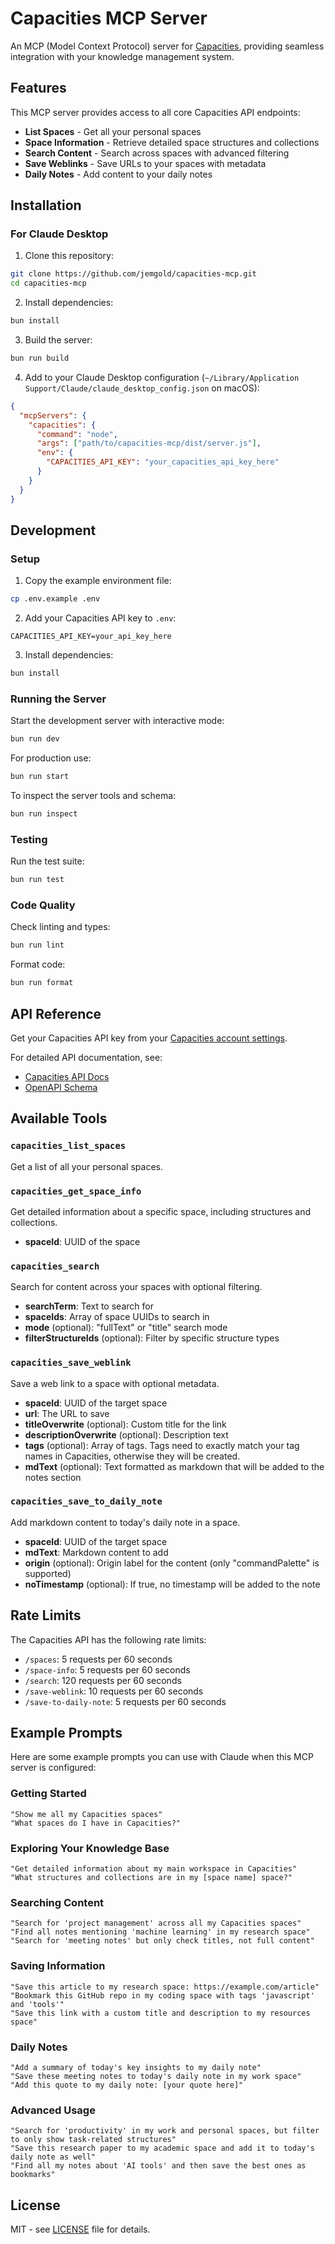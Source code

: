 # Capacities MCP Server

An MCP (Model Context Protocol) server for [Capacities](https://capacities.io), providing seamless integration with your knowledge management system.

## Features

This MCP server provides access to all core Capacities API endpoints:

- **List Spaces** - Get all your personal spaces
- **Space Information** - Retrieve detailed space structures and collections
- **Search Content** - Search across spaces with advanced filtering
- **Save Weblinks** - Save URLs to your spaces with metadata
- **Daily Notes** - Add content to your daily notes

## Installation

### For Claude Desktop

1. Clone this repository:
```bash
git clone https://github.com/jemgold/capacities-mcp.git
cd capacities-mcp
```

2. Install dependencies:
```bash
bun install
```

3. Build the server:
```bash
bun run build
```

4. Add to your Claude Desktop configuration (`~/Library/Application Support/Claude/claude_desktop_config.json` on macOS):
```json
{
  "mcpServers": {
    "capacities": {
      "command": "node",
      "args": ["path/to/capacities-mcp/dist/server.js"],
      "env": {
        "CAPACITIES_API_KEY": "your_capacities_api_key_here"
      }
    }
  }
}
```

## Development

### Setup

1. Copy the example environment file:
```bash
cp .env.example .env
```

2. Add your Capacities API key to `.env`:
```
CAPACITIES_API_KEY=your_api_key_here
```

3. Install dependencies:
```bash
bun install
```

### Running the Server

Start the development server with interactive mode:
```bash
bun run dev
```

For production use:
```bash
bun run start
```

To inspect the server tools and schema:
```bash
bun run inspect
```

### Testing

Run the test suite:
```bash
bun run test
```

### Code Quality

Check linting and types:
```bash
bun run lint
```

Format code:
```bash
bun run format
```

## API Reference

Get your Capacities API key from your [Capacities account settings](https://capacities.io/).

For detailed API documentation, see:
- [Capacities API Docs](https://api.capacities.io/docs/)
- [OpenAPI Schema](https://api.capacities.io/openapi.json)

## Available Tools

### `capacities_list_spaces`
Get a list of all your personal spaces.

### `capacities_get_space_info`
Get detailed information about a specific space, including structures and collections.
- **spaceId**: UUID of the space

### `capacities_search`
Search for content across your spaces with optional filtering.
- **searchTerm**: Text to search for
- **spaceIds**: Array of space UUIDs to search in
- **mode** (optional): "fullText" or "title" search mode
- **filterStructureIds** (optional): Filter by specific structure types

### `capacities_save_weblink`
Save a web link to a space with optional metadata.
- **spaceId**: UUID of the target space
- **url**: The URL to save
- **titleOverwrite** (optional): Custom title for the link
- **descriptionOverwrite** (optional): Description text
- **tags** (optional): Array of tags. Tags need to exactly match your tag names in Capacities, otherwise they will be created.
- **mdText** (optional): Text formatted as markdown that will be added to the notes section

### `capacities_save_to_daily_note`
Add markdown content to today's daily note in a space.
- **spaceId**: UUID of the target space
- **mdText**: Markdown content to add
- **origin** (optional): Origin label for the content (only "commandPalette" is supported)
- **noTimestamp** (optional): If true, no timestamp will be added to the note

## Rate Limits

The Capacities API has the following rate limits:
- `/spaces`: 5 requests per 60 seconds
- `/space-info`: 5 requests per 60 seconds
- `/search`: 120 requests per 60 seconds
- `/save-weblink`: 10 requests per 60 seconds
- `/save-to-daily-note`: 5 requests per 60 seconds

## Example Prompts

Here are some example prompts you can use with Claude when this MCP server is configured:

### Getting Started
```
"Show me all my Capacities spaces"
"What spaces do I have in Capacities?"
```

### Exploring Your Knowledge Base
```
"Get detailed information about my main workspace in Capacities"
"What structures and collections are in my [space name] space?"
```

### Searching Content
```
"Search for 'project management' across all my Capacities spaces"
"Find all notes mentioning 'machine learning' in my research space"
"Search for 'meeting notes' but only check titles, not full content"
```

### Saving Information
```
"Save this article to my research space: https://example.com/article"
"Bookmark this GitHub repo in my coding space with tags 'javascript' and 'tools'"
"Save this link with a custom title and description to my resources space"
```

### Daily Notes
```
"Add a summary of today's key insights to my daily note"
"Save these meeting notes to today's daily note in my work space"
"Add this quote to my daily note: [your quote here]"
```

### Advanced Usage
```
"Search for 'productivity' in my work and personal spaces, but filter to only show task-related structures"
"Save this research paper to my academic space and add it to today's daily note as well"
"Find all my notes about 'AI tools' and then save the best ones as bookmarks"
```

## License

MIT - see [LICENSE](LICENSE) file for details.